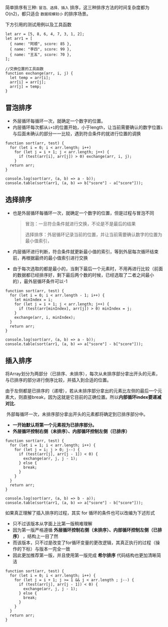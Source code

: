 简单排序有三种: `冒泡、选择、插入` 排序，这三种排序方法的时间复杂度都为O(n2)，都只适合 `数据规模较小` 的排序场景。

下方引用的测试用例以及工具函数

```
let arr = [5, 8, 6, 4, 7, 3, 1, 2];
let arr1 = [
  { name: "阿顺", score: 85 },
  { name: "李四", score: 99 },
  { name: "王五", score: 70 },
];

//交换位置的工具函数
function exchange(arr, i, j) {
  let temp = arr[i];
  arr[i] = arr[j];
  arr[j] = temp;
}
```

## 冒泡排序

* 外层循环每循环一次，就确定一个数字的位置。
* 内层循环每次都从`i+1`的位置开始，小于length，让当前需要确认的数字位置`i`与后面未确认的部分一一比较，遇到符合条件的就进行位置的调换

```
function sort(arr, test) {
  for (let i = 0; i < arr.length; i++)
    for (let j = i + 1; j < arr.length; j++) {
      if (test(arr[i], arr[j]) > 0) exchange(arr, i, j);
    }
  return arr;
}

console.log(sort(arr, (a, b) => a - b));
console.table(sort(arr1, (a, b) => b["score"] - a["score"]));
```

## 选择排序

* 也是外层循环每循环一次，就确定一个数字的位置，但是过程与冒泡不同

  > 冒泡：一旦符合条件就进行交换，不论是不是最后的结果
  >
  > 选择排序：外层循环记录当前的位置，并让当前需要确认数字的位置为最小值索引，

* 内层循环进行判断，符合条件就更新最小值的索引，等到外层每次循环结束前，再根据最终的最小值索引进行交换
* 由于每次选取的都是最小的，当剩下最后一个元素时，不用再进行比较（前面的数据都已经排序好，剩下最后两个数的时候，已经选取了二者之间最小的），最外层循环条件可以-1

```
function sort(arr, test) {
  for (let i = 0; i < arr.length - 1; i++) {
    let minIndex = i;
    for (let j = i + 1; j < arr.length; j++) {
      if (test(arr[minIndex], arr[j]) > 0) minIndex = j;
    }
    exchange(arr, i, minIndex);
  }
  return arr;
}

console.log(sort(arr, (a, b) => a - b));
console.table(sort(arr1, (a, b) => a["score"] - b["score"]));
```

## 插入排序

​      将Array划分为两部分（已排序、未排序），每次从未排序部分拿出开头的元素，与已排序的部分进行倒序比较，并插入到合适的位置。

​     由于左侧都是已排序的（递增），若从未排序部分拿出的元素比左侧的最后一个元素大，则直接break，因为这就是它目前的正确位置。所以**内部循环index要递减对比.**

​     外部每循环一次，未排序部分拿出开头的元素都将确定到已排序部分中。

* **一开始默认将第一个元素视为已排序部分。**
* **外层循环控制右侧（未排序）、内部循环控制左侧（已排序）**

```
function sort(arr, test) {
  for (let i = 1; i < arr.length; i++) {
    for (let j = i; j > 0; j--) {
      if (test(arr[j], arr[j - 1]) < 0) {
        exchange(arr, j, j - 1);
      } else {
        break;
      }
    }
  }
  return arr;
}

console.log(sort(arr, (a, b) => b - a));
console.table(sort(arr1, (a, b) => a["score"] - b["score"]));
```

如果真正理解了插入排序的过程，其实 for 循环的条件也可以改编为下述形式

* 只不过该版本从字面上比第一版稍难理解
* 因为第一版严格遵循 **外层循环控制右侧（未排序）、内部循环控制左侧（已排序）** ，结构上一目了然
* 而该版本，只不过是改变了for循环变量的更改逻辑，其真正执行的过程（操作的下标）与版本一完全一致
* 因此更加推荐第一版，并且使用第一版完成 **希尔排序** 代码结构也更加清晰简洁

```
function sort(arr, test) {
  for (let i = 0; i < arr.length; i++) {
    for (let j = i + 1; j >= 1 && j < arr.length ; j--) {
      if (test(arr[j], arr[j - 1]) < 0) {
        exchange(arr, j, j - 1);
      } else {
        break;
      }
    }
  }
  return arr;
}
```

